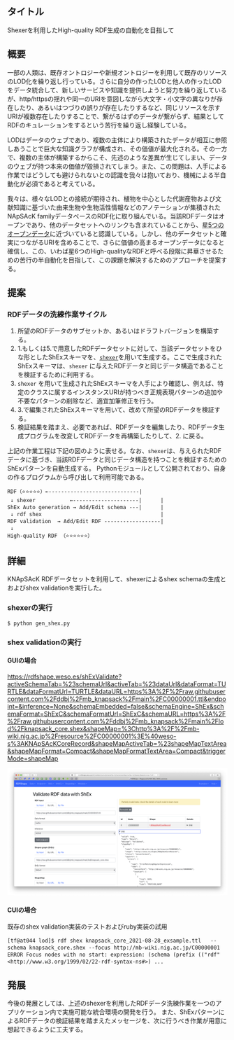 ## タイトル
Shexerを利用したHigh-quality RDF生成の自動化を目指して

## 概要
一部の人類は、既存オントロジーや新規オントロジーを利用して既存のリソースのLOD化を繰り返し行っている。さらに自分の作ったLODと他人の作ったLODをデータ統合して、新しいサービスや知識を提供しようと努力を繰り返しているが、http/httpsの揺れや同一のURIを意図しながら大文字・小文字の異なりが存在したり、あるいはつづりの誤りが存在したりするなど、同じリソースを示すURIが複数存在したりすることで、繋がるはずのデータが繋がらず、結果としてRDFのキュレーションをするという苦行を繰り返し経験している。

LODはデータのウェブであり、複数の主体により構築されたデータが相互に参照しあうことで巨大な知識グラフが構成され、その価値が最大化される。その一方で、複数の主体が構築するからこそ、先述のような差異が生じてしまい、データのウェブが持つ本来の価値が毀損されてしまう。また、この問題は、人手による作業ではどうしても避けられないとの認識を我々は抱いており、機械による半自動化が必須であると考えている。

我々は、様々なLODとの接続が期待され、植物を中心とした代謝産物および文献知識に基づいた由来生物や生物活性情報などのアノテーションが集積されたNApSAcK familyデータベースのRDF化に取り組んでいる。当該RDFデータはオープンであり、他のデータセットへのリンクも含まれていることから、[星5つのオープンデータ](https://5stardata.info/)に近づいていると認識している。しかし、他のデータセットと確実につながるURIを含めることで、さらに価値の高まるオープンデータになると確信し、この、いわば星6つのHigh-qualityなRDFと呼べる段階に昇華させるための苦行の半自動化を目指して、この課題を解決するためのアプローチを提案する。

## 提案
### RDFデータの洗練作業サイクル

1. 所望のRDFデータのサブセットか、あるいはドラフトバージョンを構築する。
2. 1.もしくは5.で用意したRDFデータセットに対して、当該データセットをひな形としたShExスキーマを、[`shexer`](https://github.com/DaniFdezAlvarez/shexer)を用いて生成する。ここで生成されたShExスキーマは、`shexer` に与えたRDFデータと同じデータ構造であることを検証するために利用する。
3. `shexer` を用いて生成されたShExスキーマを人手により確認し、例えば、特定のクラスに属するインスタンスURIが持つべき正規表現パターンの追加や不要なパターンの削除など、適宜加筆修正を行う。
4. 3.で編集されたShExスキーマを用いて、改めて所望のRDFデータを検証する。
5. 検証結果を踏まえ、必要であれば、RDFデータを編集したり、RDFデータ生成プログラムを改変してRDFデータを再構築したりして、2. に戻る。

上記の作業工程は下記の図のように表せる。なお、`shexer`は、与えられたRDFデータに基づき、当該RDFデータと同じデータ構造を持つことを検証するためのShExパターンを自動生成する。
Pythonモジュールとして公開されており、自身の作るプログラムから呼び出して利用可能である。

```
RDF（⭐️⭐️⭐️⭐️⭐️）←-----------------------------|
 ↓ shexer           ←---------------------|      |
ShEx Auto generation → Add/Edit schema ---|      | 
 ↓ rdf shex                                      |
RDF validation  → Add/Edit RDF ------------------|
 ↓
High-quality RDF （⭐️⭐️⭐️⭐️⭐️⭐️）
```

## 詳細

KNApSAcK RDFデータセットを利用して、shexerによるshex schemaの生成とおよびshex validationを実行した。

### shexerの実行
```
$ python gen_shex.py
```

### shex validationの実行

#### GUIの場合
https://rdfshape.weso.es/shExValidate?activeSchemaTab=%23schemaUrl&activeTab=%23dataUrl&dataFormat=TURTLE&dataFormatUrl=TURTLE&dataURL=https%3A%2F%2Fraw.githubusercontent.com%2Fddbj%2Fmb_knapsack%2Fmain%2FC00000001.ttl&endpoint=&inference=None&schemaEmbedded=false&schemaEngine=ShEx&schemaFormat=ShExC&schemaFormatUrl=ShExC&schemaURL=https%3A%2F%2Fraw.githubusercontent.com%2Fddbj%2Fmb_knapsack%2Fmain%2Flod%2Fknapsack_core.shex&shapeMap=%3Chttp%3A%2F%2Fmb-wiki.nig.ac.jp%2Fresource%2FC00000001%3E%40weso-s%3AKNApSAcKCoreRecord&shapeMapActiveTab=%23shapeMapTextArea&shapeMapFormat=Compact&shapeMapFormatTextArea=Compact&triggerMode=shapeMap

![Validate-RDF-data-with-ShEx](Validate-RDF-data-with-ShEx.png)


#### CUIの場合

既存のshex validation実装のテストおよびruby実装の試用

```
[tf@at044 lod]$ rdf shex knapsack_core_2021-08-28_exsample.ttl   --schema knapsack_core.shex --focus http://mb-wiki.nig.ac.jp/C00000001
ERROR Focus nodes with no start: expression: (schema (prefix (("rdf" <http://www.w3.org/1999/02/22-rdf-syntax-ns#>) ...
```

## 発展
今後の発展としては、上述のshexerを利用したRDFデータ洗練作業を一つのアプリケーション内で実施可能な統合環境の開発を行う。
また、ShExパターンによるRDFデータの検証結果を踏まえたメッセージを、次に行うべき作業が用意に想起できるように工夫する。
